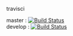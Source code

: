  travisci

master : [![Build Status](https://travis-ci.org/oomori-you/travisci.svg?branch=master)](https://travis-ci.org/oomori-you/travisci)  
develop : [![Build Status](https://travis-ci.org/oomori-you/travisci.svg?branch=develop)](https://travis-ci.org/oomori-you/travisci)  

